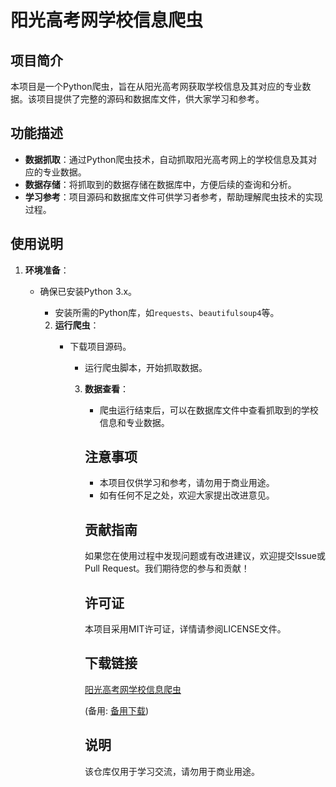 # 阳光高考网学校信息爬虫

## 项目简介

本项目是一个Python爬虫，旨在从阳光高考网获取学校信息及其对应的专业数据。该项目提供了完整的源码和数据库文件，供大家学习和参考。

## 功能描述

- **数据抓取**：通过Python爬虫技术，自动抓取阳光高考网上的学校信息及其对应的专业数据。
- **数据存储**：将抓取到的数据存储在数据库中，方便后续的查询和分析。
- **学习参考**：项目源码和数据库文件可供学习者参考，帮助理解爬虫技术的实现过程。

## 使用说明

1. **环境准备**：
   - 确保已安装Python 3.x。
      - 安装所需的Python库，如`requests`、`beautifulsoup4`等。

      2. **运行爬虫**：
         - 下载项目源码。
            - 运行爬虫脚本，开始抓取数据。

            3. **数据查看**：
               - 爬虫运行结束后，可以在数据库文件中查看抓取到的学校信息和专业数据。

               ## 注意事项

               - 本项目仅供学习和参考，请勿用于商业用途。
               - 如有任何不足之处，欢迎大家提出改进意见。

               ## 贡献指南

               如果您在使用过程中发现问题或有改进建议，欢迎提交Issue或Pull Request。我们期待您的参与和贡献！

               ## 许可证

               本项目采用MIT许可证，详情请参阅LICENSE文件。

               ## 下载链接
               [阳光高考网学校信息爬虫]() 

               (备用: [备用下载](https://pan.baidu.com/s/1AQI5hm-q2NDtJrJC9zCVdQ?pwd=1234))

               ## 说明

               该仓库仅用于学习交流，请勿用于商业用途。
